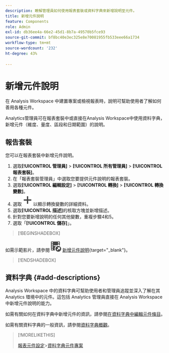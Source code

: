 ```yaml
---
description: 瞭解管理員如何使用報表套裝或資料字典來新增說明至元件。
title: 新增元件說明
feature: Components
role: Admin
exl-id: db36ee4a-66e2-45d1-8b7a-49570b5fce93
source-git-commit: bf8bc40e3ec325e8e70081955fb533eee66a1734
workflow-type: tm+mt
source-wordcount: '232'
ht-degree: 43%

---
```


# 新增元件說明

在 Analysis Workspace 中建置專案或檢視報表時，說明可幫助使用者了解如何善用各種元件。

Analytics管理員可在報表套裝中或直接在Analysis Workspace中使用資料字典，新增元件（維度、量度、區段和日期範圍）的說明。

## 報告套裝

您可以在報表套裝中新增元件說明。

1. 選取&#x200B;**[!UICONTROL 管理員]** > **[!UICONTROL 所有管理員]** > **[!UICONTROL 報表套裝]**。
1. 在「報表套裝管理員」中選取您要提供元件說明的報表套裝。
1. 選取&#x200B;**[!UICONTROL 編輯設定]** > **[!UICONTROL 轉換]** > **[!UICONTROL 轉換變數]**。
1. 選取![新增](/help/assets/icons/Add.svg)以顯示轉換變數的詳細資料。
1. 選取&#x200B;**[!UICONTROL 描述]**&#x200B;的核取方塊並新增描述。
1. 針對您要新增說明的任何其他變數，重複步驟4和5。
1. 選取「**[!UICONTROL 儲存]**」。

>[!BEGINSHADEBOX]

如需示範影片，請參閱![VideoCheckout](/help/assets/icons/VideoCheckedOut.svg) [新增元件說明](https://video.tv.adobe.com/v/25453?quality=12&learn=on){target="_blank"}。

>[!ENDSHADEBOX]


## 資料字典 {#add-descriptions}

Analysis Workspace 中的資料字典可幫助使用者和管理員追蹤並深入了解在其 Analytics 環境中的元件。這包括 Analytics 管理員直接在 Analysis Workspace 中新增元件說明的能力。

如需有關如何在資料字典中新增元件的資訊，請參閱[在資料字典中編輯元件條目](/help/analyze/analysis-workspace/components/data-dictionary/edit-entries-data-dictionary.md)。

如需有關資料字典的一般資訊，請參閱[資料字典概觀](/help/analyze/analysis-workspace/components/data-dictionary/data-dictionary-overview.md)。

>[!MORELIKETHIS]
>
>[報表元件設定](/help/components/vrs/vrs-components.md)
>&#x200B;>[資料字典元件專案](/help/analyze/analysis-workspace/components/data-dictionary/edit-entries-data-dictionary.md)
>